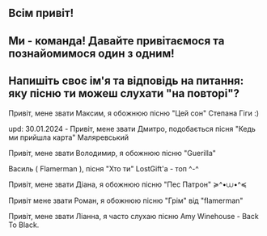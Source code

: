 ## Всім привіт!

## Ми - команда! Давайте привітаємося та познайомимося один з одним!

## Напишіть своє ім'я та відповідь на питання: яку пісню ти можеш слухати "на повторі"?

Привіт, мене звати Максим, я обожнюю пісню "Цей сон" Степана Гіги :)

upd: 30.01.2024 - Привіт, мене звати Дмитро, подобається пісня "Кедь ми прийшла карта" Маляревський

Привіт, мене звати Володимир, я обожнюю пісню "Guerilla"

Василь ( Flamerman ), пісня "Хто ти" LostGift'а - топ ^-^

Привіт, мене звати Діана, я обожнюю пісню "Пес Патрон" ≽^•⩊•^≼

Привіт мене звати Роман, я обожнюю пісню "Грім" від "flamerman"

Привіт, мене звати Ліанна, я часто слухаю пісню Amy Winehouse - Back To Black. 

